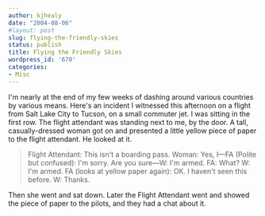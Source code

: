 ```yaml
---
author: kjhealy
date: "2004-08-06"
#layout: post
slug: flying-the-friendly-skies
status: publish
title: Flying the Friendly Skies
wordpress_id: '670'
categories:
- Misc
---
```


I'm nearly at the end of my few weeks of dashing around various countries by various means. Here's an incident I witnessed this afternoon on a flight from Salt Lake City to Tucson, on a small commuter jet. I was sitting in the first row. The flight attendant was standing next to me, by the door. A tall, casually-dressed woman got on and presented a little yellow piece of paper to the flight attendant. He looked at it.

> Flight Attendant: This isn't a boarding pass.
>  Woman: Yes, I—FA (Polite but confused): I'm sorry. Are you sure—W: I'm armed.
>  FA: What?
>  W: I'm armed.
>  FA (looks at yellow paper again): OK. I haven't seen this before.
>  W: Thanks.

Then she went and sat down. Later the Flight Attendant went and showed the piece of paper to the pilots, and they had a chat about it.
